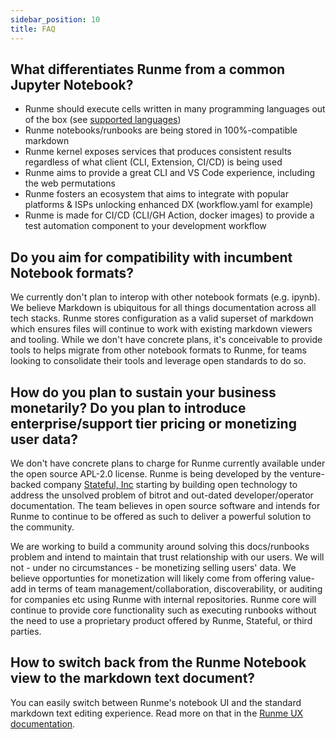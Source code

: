 ```yaml
---
sidebar_position: 10
title: FAQ
---
```


## What differentiates Runme from a common Jupyter Notebook?

- Runme should execute cells written in many programming languages out of the box (see [supported languages](/features#supported-interpreter))
- Runme notebooks/runbooks are being stored in 100%-compatible markdown
- Runme kernel exposes services that produces consistent results regardless of what client (CLI, Extension, CI/CD) is being used
- Runme aims to provide a great CLI and VS Code experience, including the web permutations
- Runme fosters an ecosystem that aims to integrate with popular platforms & ISPs unlocking enhanced DX (workflow.yaml for example)
- Runme is made for CI/CD (CLI/GH Action, docker images) to provide a test automation component to your development workflow

## Do you aim for compatibility with incumbent Notebook formats?

We currently don't plan to interop with other notebook formats (e.g. ipynb). We believe Markdown is ubiquitous for all things documentation across all tech stacks. Runme stores configuration as a valid superset of markdown which ensures files will continue to work with existing markdown viewers and tooling. While we don't have concrete plans, it's conceivable to provide tools to helps migrate from other notebook formats to Runme, for teams looking to consolidate their tools and leverage open standards to do so.

## How do you plan to sustain your business monetarily? Do you plan to introduce enterprise/support tier pricing or monetizing user data?

We don't have concrete plans to charge for Runme currently available under the open source APL-2.0 license. Runme is being developed by the venture-backed company [Stateful, Inc](https://stateful.com/) starting by building open technology to address the unsolved problem of bitrot and out-dated developer/operator documentation. The team believes in open source software and intends for Runme to continue to be offered as such to deliver a powerful solution to the community.

We are working to build a community around solving this docs/runbooks problem and intend to maintain that trust relationship with our users. We will not - under no circumstances - be monetizing selling users' data. We believe opportunties for monetization will likely come from offering value-add in terms of team management/collaboration, discoverability, or auditing for companies etc using Runme with internal repositories. Runme core will continue to provide core functionality such as executing runbooks without the need to use a proprietary product offered by Runme, Stateful, or third parties.

## How to switch back from the Runme Notebook view to the markdown text document?

You can easily switch between Runme's notebook UI and the standard markdown text editing experience. Read more on that in the [Runme UX documentation](features#runme-ux).
